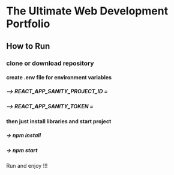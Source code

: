# The Ultimate Web Development Portfolio 

## How to Run

### clone or download repository

#### create .env file for environment variables
##### --> REACT_APP_SANITY_PROJECT_ID = <ID>
##### --> REACT_APP_SANITY_TOKEN = <TOKEN>
  
#### then just install libraries and start project
##### -> npm install
##### -> npm start

Run and enjoy !!!
